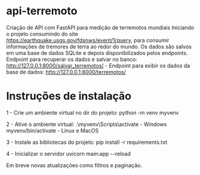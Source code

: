 # api-terremoto
Criação de API com FastAPI para medição de terremotos mundiais
Iniciando o projeto consumindo do site https://earthquake.usgs.gov/fdsnws/event/1/query, para consumir informações de tremores de terra
ao redor do mundo. Os dados são salvos em uma base de dados SQLite e depois disponibilizados pelos endpoints.
Endpoint para recuperar os dados e salvar no banco: http://127.0.0.1:8000/salvar_terremotos/ - 
Endpoint para exibir os dados da base de dados: http://127.0.0.1:8000/terremotos/

# Instruções de instalação

1 - Crie um ambiente virtual no dir do projeto: 
  python -m venv myvenv

2 - Ative o ambiente virtual:
  .\myvenv\Scripts\activate - Windows
  myvenv/bin/activate - Linux e MacOS

3 - Instale as bibliotecas do projeto:
  pip install -r requirements.txt

4 - Inicializar o servidor
  uvicorn main:app --reload

Em breve novas atualizações como filtros e paginação.
